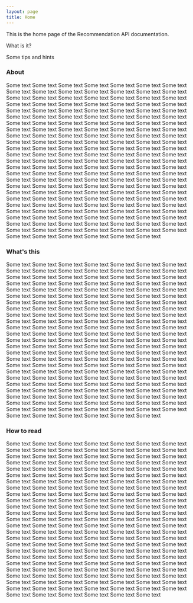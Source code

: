 ```yaml
---
layout: page
title: Home
---
```


This is the home page of the Recommendation API documentation.

What is it?

Some tips and hints

### About

Some text Some text Some text Some text Some text Some text Some text Some text Some text Some text Some text Some text Some text Some text Some text Some text Some text Some text Some text Some text Some text Some text Some text Some text Some text Some text Some text Some text Some text Some text Some text Some text Some text Some text Some text Some text Some text Some text Some text Some text Some text Some text Some text Some text Some text Some text Some text Some text Some text Some text Some text Some text Some text Some text Some text Some text Some text Some text Some text Some text Some text Some text Some text Some text Some text Some text Some text Some text Some text Some text Some text Some text Some text Some text Some text Some text Some text Some text Some text Some text Some text Some text Some text Some text Some text Some text Some text Some text Some text Some text Some text Some text Some text Some text Some text Some text Some text Some text Some text Some text Some text Some text Some text Some text Some text Some text Some text Some text Some text Some text Some text Some text Some text Some text Some text Some text Some text Some text Some text Some text Some text Some text Some text Some text Some text Some text Some text Some text Some text Some text Some text Some text Some text Some text Some text Some text Some text Some text Some text Some text Some text Some text Some text Some text Some text Some text Some text Some text Some text Some text Some text Some text Some text Some text Some text Some text Some text Some text Some text Some text Some text Some text Some text Some text Some text Some text Some text Some text Some text Some text Some text Some text Some text Some text 

### What's this

Some text Some text Some text Some text Some text Some text Some text Some text Some text Some text Some text Some text Some text Some text Some text Some text Some text Some text Some text Some text Some text Some text Some text Some text Some text Some text Some text Some text Some text Some text Some text Some text Some text Some text Some text Some text Some text Some text Some text Some text Some text Some text Some text Some text Some text Some text Some text Some text Some text Some text Some text Some text Some text Some text Some text Some text Some text Some text Some text Some text Some text Some text Some text Some text Some text Some text Some text Some text Some text Some text Some text Some text Some text Some text Some text Some text Some text Some text Some text Some text Some text Some text Some text Some text Some text Some text Some text Some text Some text Some text Some text Some text Some text Some text Some text Some text Some text Some text Some text Some text Some text Some text Some text Some text Some text Some text Some text Some text Some text Some text Some text Some text Some text Some text Some text Some text Some text Some text Some text Some text Some text Some text Some text Some text Some text Some text Some text Some text Some text Some text Some text Some text Some text Some text Some text Some text Some text Some text Some text Some text Some text Some text Some text Some text Some text Some text Some text Some text Some text Some text Some text Some text Some text Some text Some text Some text Some text Some text Some text Some text Some text Some text Some text Some text Some text Some text Some text Some text Some text Some text Some text Some text Some text Some text 

### How to read

Some text Some text Some text Some text Some text Some text Some text Some text Some text Some text Some text Some text Some text Some text Some text Some text Some text Some text Some text Some text Some text Some text Some text Some text Some text Some text Some text Some text Some text Some text Some text Some text Some text Some text Some text Some text Some text Some text Some text Some text Some text Some text Some text Some text Some text Some text Some text Some text Some text Some text Some text Some text Some text Some text Some text Some text Some text Some text Some text Some text Some text Some text Some text Some text Some text Some text Some text Some text Some text Some text Some text Some text Some text Some text Some text Some text Some text Some text Some text Some text Some text Some text Some text Some text Some text Some text Some text Some text Some text Some text Some text Some text Some text Some text Some text Some text Some text Some text Some text Some text Some text Some text Some text Some text Some text Some text Some text Some text Some text Some text Some text Some text Some text Some text Some text Some text Some text Some text Some text Some text Some text Some text Some text Some text Some text Some text Some text Some text Some text Some text Some text Some text Some text Some text Some text Some text Some text Some text Some text Some text Some text Some text Some text Some text Some text Some text Some text Some text Some text Some text Some text Some text Some text Some text Some text Some text Some text Some text Some text Some text Some text Some text Some text Some text Some text Some text Some text Some text Some text Some text Some text Some text Some text Some text 